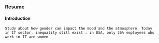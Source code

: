 ### Resume

#### Introduction

`Study about how gender can impact the mood and the atmosphere. Today in IT sector, inequality still exist : in USA, only 26% employees who work in IT are women `
